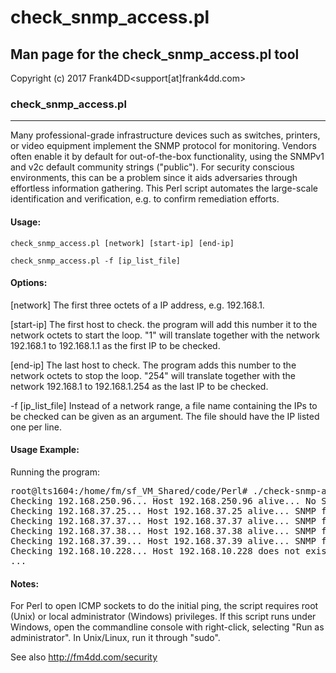 # check_snmp_access.pl

## Man page for the check_snmp_access.pl tool

Copyright (c) 2017 Frank4DD<support[at]frank4dd.com>

### check_snmp_access.pl

* * *

Many professional-grade infrastructure devices such as switches, printers, or video equipment implement the SNMP protocol for monitoring. Vendors often enable it by default for out-of-the-box functionality, using the SNMPv1 and v2c default community strings ("public"). For security conscious environments, this can be a problem since it aids adversaries through effortless information gathering. This Perl script automates the large-scale identification and verification, e.g. to confirm remediation efforts.

#### Usage:

`check_snmp_access.pl [network] [start-ip] [end-ip]`

`check_snmp_access.pl -f [ip_list_file]`

#### Options:

[network]
      The first three octets of a IP address, e.g. 192.168.1.

[start-ip]
      The first host to check. the program will add this number it to the network octets to start the loop. "1" will translate together with the network 192.168.1 to 192.168.1.1 as the first IP to be checked.

[end-ip]
      The last host to check. The program adds this number to the network octets to stop the loop. "254" will  translate together with the network 192.168.1 to 192.168.1.254 as the last IP to be checked.

-f [ip_list_file]
      Instead of a network range, a file name containing the IPs to be checked can be given as an argument. The file should have the IP listed one per line.

#### Usage Example:

Running the program:

<pre>root@lts1604:/home/fm/sf_VM_Shared/code/Perl# ./check-snmp-access.pl -f testiplist 
Checking 192.168.250.96... Host 192.168.250.96 alive... No SNMP access.
Checking 192.168.37.25... Host 192.168.37.25 alive... SNMP found... Descr: Product: GW 4 FXO;SW Version: 6.00A.037.003
Checking 192.168.37.37... Host 192.168.37.37 alive... SNMP found... Descr: IBM OS/400 V7R1M0
Checking 192.168.37.38... Host 192.168.37.38 alive... SNMP found... Descr: IBM OS/400 V7R1M0
Checking 192.168.37.39... Host 192.168.37.39 alive... SNMP found... Descr: IBM OS/400 V7R1M0
Checking 192.168.10.228... Host 192.168.10.228 does not exist.
...</pre>

#### Notes:

For Perl to open ICMP sockets to do the initial ping, the script requires root (Unix) or local administrator (Windows) privileges. If this script runs under Windows, open the commandline console with right-click, selecting "Run as administrator". In Unix/Linux, run it through "sudo".

See also http://fm4dd.com/security
